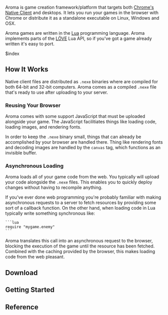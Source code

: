 
Aroma is game creation framework/platform that targets both [Chrome's Native
Client][1] and desktops. It lets you run your games in the browser with Chrome
or distribute it as a standalone executable on Linux, Windows and OSX.

Aroma games are written in the [Lua][2] programming language. Aroma implements
parts of the [LÖVE][3] Lua API, so if you've got a game already written it's
easy to port.

  [1]: https://developers.google.com/native-client/
  [2]: https://lua.org
  [3]: https://love2d.org

<div>$index</div>

## How It Works

Native client files are distributed as `.nexe` binaries where are compiled for
both 64-bit and 32-bit computers. Aroma comes as a compiled `.nexe` file that's
ready to use after uploading to your server.

### Reusing Your Browser

Aroma comes with some support JavaScript that must be uploaded alongside your
game. The JavaScript facilitiates things like loading code, loading images, and
rendering fonts.

In order to keep the `.nexe` binary small, things that can already be
accomplished by your browser are handled there. Thing like rendering fonts and
decoding images are handled by the `canvas` tag, which functions as an
invisible buffer.

### Asynchronous Loading

Aroma loads all of your game code from the web. You typically will upload your
code alongside the `.nexe` files. This enables you to quickly deploy changes
without having to recompile anything.

If you've ever done web programming you're probably familiar with making
asynchronous requests to a server to fetch resources by providing some sort of
a callback function. On the other hand, when loading code in Lua typically
write something synchronous like:

    ```lua
    require "mygame.enemy"
    ```

Aroma translates this call into an asynchronous request to the browser,
blocking the execution of the game until the resource has been fetched.
Combined with the caching provided by the browser, this makes loading code from
the web pleasant.

## Download

## Getting Started

## Reference
